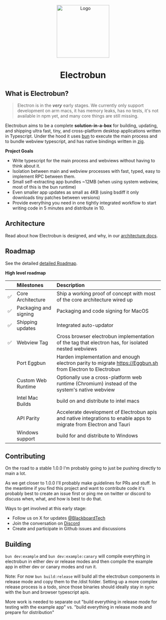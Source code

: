 <p align="center">
  <a href="https://electrobun.dev"><img src="https://github.com/blackboardsh/electrobun/assets/75102186/8799b522-0507-45e9-86e3-c3cfded1aa7c" alt="Logo" height=170></a>
</p>
<h1 align="center">Electrobun</h1>

<div align="center">
</div>

## What is Electrobun?

> Electron is in the **_very_** early stages. We currently only support development on arm macs, it has memory leaks, has no tests, it's not available in npm yet, and many core things are still missing.

Electrobun aims to be a complete **solution-in-a-box** for building, updating, and shipping ultra fast, tiny, and cross-platform desktop applications written in Typescript.
Under the hood it uses <a href="https://bun.sh">bun</a> to execute the main process and to bundle webview typescript, and has native bindings written in <a href="https://ziglang.org/">zig</a>.

**Project Goals**

- Write typescript for the main process and webviews without having to think about it.
- Isolation between main and webview processes with fast, typed, easy to implement RPC between them.
- Small self-extracting app bundles ~12MB (when using system webview, most of this is the bun runtime)
- Even smaller app updates as small as 4KB (using bsdiff it only downloads tiny patches between versions)
- Provide everything you need in one tightly integrated workflow to start writing code in 5 minutes and distribute in 10.

## Architecture

Read about how Electrobun is designed, and why, in our <a href="https://github.com/blackboardsh/electrobun/tree/main/docs/architecture.md">architecture docs</a>.

## Roadmap

See the detailed <a href="https://github.com/blackboardsh/electrobun/issues/2">detailed Roadmap</a>.

**High level roadmap**

|     | Milestones            | Description                                                                                                                               |
| :-- | :-------------------- | :---------------------------------------------------------------------------------------------------------------------------------------- |
| ✅  | Core Architecture     | Ship a working proof of concept with most of the core architecture wired up                                                               |
| ✅  | Packaging and signing | Packaging and code signing for MacOS                                                                                                      |
| ✅  | Shipping updates      | Integrated auto-updator                                                                                                                   |
| ✅  | Webview Tag           | Cross browser electrobun implementation of the <webview> tag that electron has, for isolated nested webviews                              |
|     | Port Eggbun           | Harden implementation and enough electron parity to migrate <a href="https://Eggbun.sh">https://Eggbun.sh</a> from Electron to Electrobun |
|     | Custom Web Runtime    | Optionally use a cross-platform web runtime (Chromium) instead of the system's native webview                                             |
|     | Intel Mac Builds      | build on and distribute to intel macs                                                                                                     |
|     | API Parity            | Accelerate development of Electrobun apis and native integrations to enable apps to migrate from Electron and Tauri                       |
|     | Windows support       | build for and distribute to Windows                                                                                                       |

## Contributing

On the road to a stable 1.0.0 I'm probably going to just be pushing directly to main a lot.

As we get closer to 1.0.0 I'll probably make guidelines for PRs and stuff. In the meantime if you find this project and want to contribute code it's probably best to create an issue first or ping me on twitter or discord to discuss when, what, and how is best to do that.

Ways to get involved at this early stage:

- Follow us on X for updates <a href="https://twitter.com/BlackboardTech">@BlackboardTech</a>
- Join the conversation on <a href="https://discord.gg/ueKE4tjaCE">Discord</a>
- Create and participate in Github issues and discussions

## Building

`bun dev:example` and `bun dev:example:canary` will compile everything in electrobun in either dev or release modes and then compile the example app in either dev or canary modes and run it.

Note: For now `bun build:release` will build all the electrobun components in release mode and copy them to the /dist folder.
Setting up a more complex release process is a todo, since those binaries should ideally stay in sync with the bun and browser typescript apis.

More work is needed to separate out "build everything in release mode for testing with the example app" vs. "build everything in release mode and prepare for distribution"
